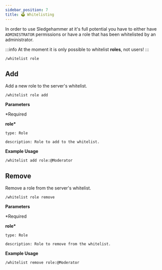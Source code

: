 ```yaml
---
sidebar_position: 7
title: 🗳️ Whitelisting
---
```


<!-- Imports -->

<!-- Documentation -->
In order to use Sledgehammer at it's full potential you have to either have `ADMINISTRATOR` permissions or have a role that has been whitelisted by an administrator.

:::info
At the moment it is only possible to whitelist **roles**, not users!
:::

```
/whitelist role
```

## Add

Add a new role to the server's whitelist.

```
/whitelist role add
```

**Parameters**

\*Required

**role\***

    type: Role

    description: Role to add to the whitelist.

**Example Usage**

```
/whitelist add role:@Moderator
```

## Remove

Remove a role from the server's whitelist.

```
/whitelist role remove
```

**Parameters**

\*Required

**role\***

    type: Role

    description: Role to remove from the whitelist.

**Example Usage**

```
/whitelist remove role:@Moderator
```
  